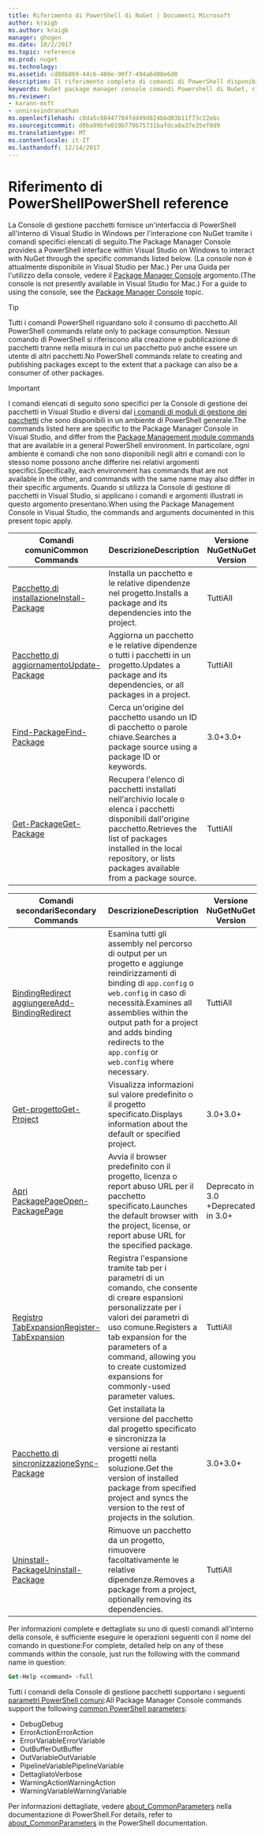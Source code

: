 ```yaml
---
title: Riferimento di PowerShell di NuGet | Documenti Microsoft
author: kraigb
ms.author: kraigb
manager: ghogen
ms.date: 10/2/2017
ms.topic: reference
ms.prod: nuget
ms.technology: 
ms.assetid: cd08b869-44c6-480e-90f7-494a6d08e6d0
description: Il riferimento completo di comandi di PowerShell disponibili nella Console di gestione pacchetti NuGet in Visual Studio.
keywords: NuGet package manager console comandi Powershell di NuGet, riferimento NuGet Powershell
ms.reviewer:
- karann-msft
- unniravindranathan
ms.openlocfilehash: c0da5c88447784fdd49d824bbd03b11f73c22ebc
ms.sourcegitcommit: d0ba99bfe019b779b75731bafdca8a37e35ef0d9
ms.translationtype: MT
ms.contentlocale: it-IT
ms.lasthandoff: 12/14/2017
---
```

# <a name="powershell-reference"></a><span data-ttu-id="b3c2b-104">Riferimento di PowerShell</span><span class="sxs-lookup"><span data-stu-id="b3c2b-104">PowerShell reference</span></span>

<span data-ttu-id="b3c2b-105">La Console di gestione pacchetti fornisce un'interfaccia di PowerShell all'interno di Visual Studio in Windows per l'interazione con NuGet tramite i comandi specifici elencati di seguito.</span><span class="sxs-lookup"><span data-stu-id="b3c2b-105">The Package Manager Console provides a PowerShell interface within Visual Studio on Windows to interact with NuGet through the specific commands listed below.</span></span> <span data-ttu-id="b3c2b-106">(La console non è attualmente disponibile in Visual Studio per Mac.) Per una Guida per l'utilizzo della console, vedere il [Package Manager Console](../tools/package-manager-console.md) argomento.</span><span class="sxs-lookup"><span data-stu-id="b3c2b-106">(The console is not presently available in Visual Studio for Mac.) For a guide to using the console, see the [Package Manager Console](../tools/package-manager-console.md) topic.</span></span>

> [!Tip]
> <span data-ttu-id="b3c2b-107">Tutti i comandi PowerShell riguardano solo il consumo di pacchetto.</span><span class="sxs-lookup"><span data-stu-id="b3c2b-107">All PowerShell commands relate only to package consumption.</span></span> <span data-ttu-id="b3c2b-108">Nessun comando di PowerShell si riferiscono alla creazione e pubblicazione di pacchetti tranne nella misura in cui un pacchetto può anche essere un utente di altri pacchetti.</span><span class="sxs-lookup"><span data-stu-id="b3c2b-108">No PowerShell commands relate to creating and publishing packages except to the extent that a package can also be a consumer of other packages.</span></span>

> [!Important]
> <span data-ttu-id="b3c2b-109">I comandi elencati di seguito sono specifici per la Console di gestione dei pacchetti in Visual Studio e diversi dal [i comandi di moduli di gestione dei pacchetti](https://msdn.microsoft.com/powershell/reference/6/packagemanagement/packagemanagement) che sono disponibili in un ambiente di PowerShell generale.</span><span class="sxs-lookup"><span data-stu-id="b3c2b-109">The commands listed here are specific to the Package Manager Console in Visual Studio, and differ from the [Package Management module commands](https://msdn.microsoft.com/powershell/reference/6/packagemanagement/packagemanagement) that are available in a general PowerShell environment.</span></span> <span data-ttu-id="b3c2b-110">In particolare, ogni ambiente è comandi che non sono disponibili negli altri e comandi con lo stesso nome possono anche differire nei relativi argomenti specifici.</span><span class="sxs-lookup"><span data-stu-id="b3c2b-110">Specifically, each environment has commands that are not available in the other, and commands with the same name may also differ in their specific arguments.</span></span> <span data-ttu-id="b3c2b-111">Quando si utilizza la Console di gestione di pacchetti in Visual Studio, si applicano i comandi e argomenti illustrati in questo argomento presentano.</span><span class="sxs-lookup"><span data-stu-id="b3c2b-111">When using the Package Management Console in Visual Studio, the commands and arguments documented in this present topic apply.</span></span>

| <span data-ttu-id="b3c2b-112">Comandi comuni</span><span class="sxs-lookup"><span data-stu-id="b3c2b-112">Common Commands</span></span> | <span data-ttu-id="b3c2b-113">Descrizione</span><span class="sxs-lookup"><span data-stu-id="b3c2b-113">Description</span></span> | <span data-ttu-id="b3c2b-114">Versione NuGet</span><span class="sxs-lookup"><span data-stu-id="b3c2b-114">NuGet Version</span></span> |
| --- | --- | --- |
| [<span data-ttu-id="b3c2b-115">Pacchetto di installazione</span><span class="sxs-lookup"><span data-stu-id="b3c2b-115">Install-Package</span></span>](ps-ref-install-package.md) | <span data-ttu-id="b3c2b-116">Installa un pacchetto e le relative dipendenze nel progetto.</span><span class="sxs-lookup"><span data-stu-id="b3c2b-116">Installs a package and its dependencies into the project.</span></span> | <span data-ttu-id="b3c2b-117">Tutti</span><span class="sxs-lookup"><span data-stu-id="b3c2b-117">All</span></span> |
| [<span data-ttu-id="b3c2b-118">Pacchetto di aggiornamento</span><span class="sxs-lookup"><span data-stu-id="b3c2b-118">Update-Package</span></span>](ps-ref-update-package.md) | <span data-ttu-id="b3c2b-119">Aggiorna un pacchetto e le relative dipendenze o tutti i pacchetti in un progetto.</span><span class="sxs-lookup"><span data-stu-id="b3c2b-119">Updates a package and its dependencies, or all packages in a project.</span></span> | <span data-ttu-id="b3c2b-120">Tutti</span><span class="sxs-lookup"><span data-stu-id="b3c2b-120">All</span></span> |
| [<span data-ttu-id="b3c2b-121">Find-Package</span><span class="sxs-lookup"><span data-stu-id="b3c2b-121">Find-Package</span></span>](ps-ref-find-package.md) | <span data-ttu-id="b3c2b-122">Cerca un'origine del pacchetto usando un ID di pacchetto o parole chiave.</span><span class="sxs-lookup"><span data-stu-id="b3c2b-122">Searches a package source using a package ID or keywords.</span></span> | <span data-ttu-id="b3c2b-123">3.0+</span><span class="sxs-lookup"><span data-stu-id="b3c2b-123">3.0+</span></span> |
| [<span data-ttu-id="b3c2b-124">Get-Package</span><span class="sxs-lookup"><span data-stu-id="b3c2b-124">Get-Package</span></span>](ps-ref-get-package.md) | <span data-ttu-id="b3c2b-125">Recupera l'elenco di pacchetti installati nell'archivio locale o elenca i pacchetti disponibili dall'origine pacchetto.</span><span class="sxs-lookup"><span data-stu-id="b3c2b-125">Retrieves the list of packages installed in the local repository, or lists packages available from a package source.</span></span> | <span data-ttu-id="b3c2b-126">Tutti</span><span class="sxs-lookup"><span data-stu-id="b3c2b-126">All</span></span> |

| <span data-ttu-id="b3c2b-127">Comandi secondari</span><span class="sxs-lookup"><span data-stu-id="b3c2b-127">Secondary Commands</span></span> | <span data-ttu-id="b3c2b-128">Descrizione</span><span class="sxs-lookup"><span data-stu-id="b3c2b-128">Description</span></span> | <span data-ttu-id="b3c2b-129">Versione NuGet</span><span class="sxs-lookup"><span data-stu-id="b3c2b-129">NuGet Version</span></span> |
| --- | --- | --- |
| [<span data-ttu-id="b3c2b-130">BindingRedirect aggiungere</span><span class="sxs-lookup"><span data-stu-id="b3c2b-130">Add-BindingRedirect</span></span>](ps-ref-add-bindingredirect.md) | <span data-ttu-id="b3c2b-131">Esamina tutti gli assembly nel percorso di output per un progetto e aggiunge reindirizzamenti di binding di `app.config` o `web.config` in caso di necessità.</span><span class="sxs-lookup"><span data-stu-id="b3c2b-131">Examines all assemblies within the output path for a project and adds binding redirects to the `app.config` or `web.config` where necessary.</span></span> | <span data-ttu-id="b3c2b-132">Tutti</span><span class="sxs-lookup"><span data-stu-id="b3c2b-132">All</span></span> |
| [<span data-ttu-id="b3c2b-133">Get-progetto</span><span class="sxs-lookup"><span data-stu-id="b3c2b-133">Get-Project</span></span>](ps-ref-get-project.md) | <span data-ttu-id="b3c2b-134">Visualizza informazioni sul valore predefinito o il progetto specificato.</span><span class="sxs-lookup"><span data-stu-id="b3c2b-134">Displays information about the default or specified project.</span></span> | <span data-ttu-id="b3c2b-135">3.0+</span><span class="sxs-lookup"><span data-stu-id="b3c2b-135">3.0+</span></span> |
| [<span data-ttu-id="b3c2b-136">Apri PackagePage</span><span class="sxs-lookup"><span data-stu-id="b3c2b-136">Open-PackagePage</span></span>](ps-ref-open-packagepage.md) | <span data-ttu-id="b3c2b-137">Avvia il browser predefinito con il progetto, licenza o report abuso URL per il pacchetto specificato.</span><span class="sxs-lookup"><span data-stu-id="b3c2b-137">Launches the default browser with the project, license, or report abuse URL for the specified package.</span></span> | <span data-ttu-id="b3c2b-138">Deprecato in 3.0 +</span><span class="sxs-lookup"><span data-stu-id="b3c2b-138">Deprecated in 3.0+</span></span> |
| [<span data-ttu-id="b3c2b-139">Registro TabExpansion</span><span class="sxs-lookup"><span data-stu-id="b3c2b-139">Register-TabExpansion</span></span>](ps-ref-register-tabexpansion.md) | <span data-ttu-id="b3c2b-140">Registra l'espansione tramite tab per i parametri di un comando, che consente di creare espansioni personalizzate per i valori dei parametri di uso comune.</span><span class="sxs-lookup"><span data-stu-id="b3c2b-140">Registers a tab expansion for the parameters of a command, allowing you to create customized expansions for commonly-used parameter values.</span></span> | <span data-ttu-id="b3c2b-141">Tutti</span><span class="sxs-lookup"><span data-stu-id="b3c2b-141">All</span></span> |
| [<span data-ttu-id="b3c2b-142">Pacchetto di sincronizzazione</span><span class="sxs-lookup"><span data-stu-id="b3c2b-142">Sync-Package</span></span>](ps-ref-sync-package.md) | <span data-ttu-id="b3c2b-143">Get installata la versione del pacchetto dal progetto specificato e sincronizza la versione ai restanti progetti nella soluzione.</span><span class="sxs-lookup"><span data-stu-id="b3c2b-143">Get the version of installed package from specified project and syncs the version to the rest of projects in the solution.</span></span> | <span data-ttu-id="b3c2b-144">3.0+</span><span class="sxs-lookup"><span data-stu-id="b3c2b-144">3.0+</span></span> |
| [<span data-ttu-id="b3c2b-145">Uninstall-Package</span><span class="sxs-lookup"><span data-stu-id="b3c2b-145">Uninstall-Package</span></span>](ps-ref-uninstall-package.md) | <span data-ttu-id="b3c2b-146">Rimuove un pacchetto da un progetto, rimuovere facoltativamente le relative dipendenze.</span><span class="sxs-lookup"><span data-stu-id="b3c2b-146">Removes a package from a project, optionally removing its dependencies.</span></span> | <span data-ttu-id="b3c2b-147">Tutti</span><span class="sxs-lookup"><span data-stu-id="b3c2b-147">All</span></span> |

<span data-ttu-id="b3c2b-148">Per informazioni complete e dettagliate su uno di questi comandi all'interno della console, è sufficiente eseguire le operazioni seguenti con il nome del comando in questione:</span><span class="sxs-lookup"><span data-stu-id="b3c2b-148">For complete, detailed help on any of these commands within the console, just run the following with the command name in question:</span></span>

```ps
Get-Help <command> -full
```

<span data-ttu-id="b3c2b-149">Tutti i comandi della Console di gestione pacchetti supportano i seguenti [parametri PowerShell comuni](http://go.microsoft.com/fwlink/?LinkID=113216):</span><span class="sxs-lookup"><span data-stu-id="b3c2b-149">All Package Manager Console commands support the following [common PowerShell parameters](http://go.microsoft.com/fwlink/?LinkID=113216):</span></span>

- <span data-ttu-id="b3c2b-150">Debug</span><span class="sxs-lookup"><span data-stu-id="b3c2b-150">Debug</span></span>
- <span data-ttu-id="b3c2b-151">ErrorAction</span><span class="sxs-lookup"><span data-stu-id="b3c2b-151">ErrorAction</span></span>
- <span data-ttu-id="b3c2b-152">ErrorVariable</span><span class="sxs-lookup"><span data-stu-id="b3c2b-152">ErrorVariable</span></span>
- <span data-ttu-id="b3c2b-153">OutBuffer</span><span class="sxs-lookup"><span data-stu-id="b3c2b-153">OutBuffer</span></span>
- <span data-ttu-id="b3c2b-154">OutVariable</span><span class="sxs-lookup"><span data-stu-id="b3c2b-154">OutVariable</span></span>
- <span data-ttu-id="b3c2b-155">PipelineVariable</span><span class="sxs-lookup"><span data-stu-id="b3c2b-155">PipelineVariable</span></span>
- <span data-ttu-id="b3c2b-156">Dettagliato</span><span class="sxs-lookup"><span data-stu-id="b3c2b-156">Verbose</span></span>
- <span data-ttu-id="b3c2b-157">WarningAction</span><span class="sxs-lookup"><span data-stu-id="b3c2b-157">WarningAction</span></span>
- <span data-ttu-id="b3c2b-158">WarningVariable</span><span class="sxs-lookup"><span data-stu-id="b3c2b-158">WarningVariable</span></span>

<span data-ttu-id="b3c2b-159">Per informazioni dettagliate, vedere [about_CommonParameters](http://go.microsoft.com/fwlink/?LinkID=113216) nella documentazione di PowerShell.</span><span class="sxs-lookup"><span data-stu-id="b3c2b-159">For details, refer to [about_CommonParameters](http://go.microsoft.com/fwlink/?LinkID=113216) in the PowerShell documentation.</span></span>
